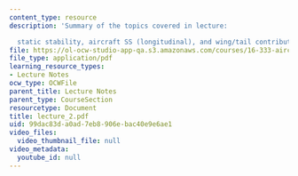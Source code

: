 ```yaml
---
content_type: resource
description: 'Summary of the topics covered in lecture:

  static stability, aircraft SS (longitudinal), and wing/tail contributions.'
file: https://ol-ocw-studio-app-qa.s3.amazonaws.com/courses/16-333-aircraft-stability-and-control-fall-2004/99dac83da0ad7eb8906ebac40e9e6ae1_lecture_2.pdf
file_type: application/pdf
learning_resource_types:
- Lecture Notes
ocw_type: OCWFile
parent_title: Lecture Notes
parent_type: CourseSection
resourcetype: Document
title: lecture_2.pdf
uid: 99dac83d-a0ad-7eb8-906e-bac40e9e6ae1
video_files:
  video_thumbnail_file: null
video_metadata:
  youtube_id: null
---
```

